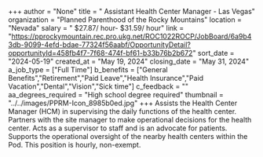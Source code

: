 +++
author = "None"
title = "   Assistant Health Center Manager - Las Vegas"
organization = "Planned Parenthood of the Rocky Mountains"
location = "Nevada"
salary = " $27.87/ hour- $31.59/ hour"
link = "https://pprockymountain.rec.pro.ukg.net/ROC1022ROCP/JobBoard/6a9b43db-9099-4efd-bdae-77324f56aabf/OpportunityDetail?opportunityId=458fb4f7-7f68-474f-bf61-b33b76b2b672"
sort_date = "2024-05-19"
created_at = "May 19, 2024"
closing_date = "May 31, 2024"
a_job_type = ["Full Time"]
b_benefits = ["General Benefits","Retirement","Paid Leave","Health Insurance","Paid Vacation","Dental","Vision","Sick time"]
c_feedback = ""
aa_degrees_required = "High school degree required"
thumbnail = "../../images/PPRM-Icon_8985b0ed.jpg"
+++
Assists the Health Center Manager (HCM) in supervising the daily functions of the health center. Partners with the site manager to make operational decisions for the health center.  Acts as a supervisor to staff and is an advocate for patients.  Supports the operational oversight of the nearby health centers within the Pod. This position is hourly, non-exempt.
